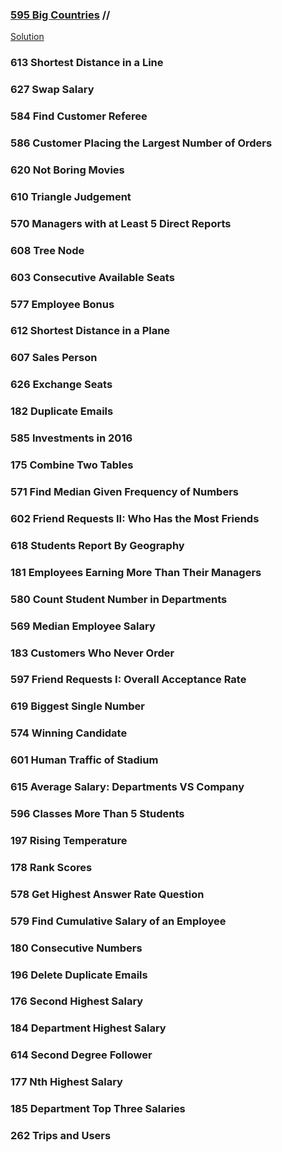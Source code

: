 ### [595	Big Countries](https://leetcode.com/problems/big-countries/description/) //
[Solution](https://github.com/qw924/practicalSQL/blob/master/leetcode/595BigCountries.md)
### 613	Shortest Distance in a Line 
### 627	Swap Salary  
### 584	Find Customer Referee 
### 586	Customer Placing the Largest Number of Orders 
### 620	Not Boring Movies	
### 610	Triangle Judgement	
### 570	Managers with at Least 5 Direct Reports	
### 608	Tree Node	
### 603	Consecutive Available Seats	
### 577	Employee Bonus	
### 612	Shortest Distance in a Plane	
### 607	Sales Person	
### 626	Exchange Seats	
### 182	Duplicate Emails	
### 585	Investments in 2016	
### 175	Combine Two Tables	
### 571	Find Median Given Frequency of Numbers
### 602	Friend Requests II: Who Has the Most Friends	
### 618	Students Report By Geography
### 181	Employees Earning More Than Their Managers	
### 580	Count Student Number in Departments	
### 569	Median Employee Salary
### 183	Customers Who Never Order	
### 597	Friend Requests I: Overall Acceptance Rate	
### 619	Biggest Single Number	
### 574	Winning Candidate	
### 601	Human Traffic of Stadium
### 615	Average Salary: Departments VS Company
### 596	Classes More Than 5 Students	
### 197	Rising Temperature	
### 178	Rank Scores	
### 578	Get Highest Answer Rate Question	
### 579	Find Cumulative Salary of an Employee
### 180	Consecutive Numbers	
### 196	Delete Duplicate Emails	
### 176	Second Highest Salary	
### 184	Department Highest Salary	
### 614	Second Degree Follower	
### 177	Nth Highest Salary	
### 185	Department Top Three Salaries
### 262	Trips and Users 
